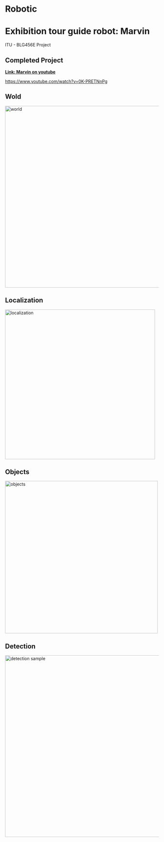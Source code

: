 # Robotic

# Exhibition tour guide robot: Marvin

ITU - BLG456E Project 

## Completed Project

**[Link: Marvin on youtube](https://www.youtube.com/watch?v=0K-PRETNnPg)**

https://www.youtube.com/watch?v=0K-PRETNnPg

## Wold

<img width="596" alt="world" src="https://user-images.githubusercontent.com/32519328/65228598-6e009f80-dad3-11e9-8256-4f2f753669a2.png">

## Localization

<img width="491" alt="localization" src="https://user-images.githubusercontent.com/32519328/65228628-78229e00-dad3-11e9-8aa7-75339112ea8a.png">

## Objects

<img width="500" alt="objects" src="https://user-images.githubusercontent.com/32519328/65228620-748f1700-dad3-11e9-96a6-ded614fe4117.png">

## Detection

<img width="596" alt="detection sample" src="https://user-images.githubusercontent.com/32519328/65228634-7b1d8e80-dad3-11e9-8f1b-588263937ac5.png">
